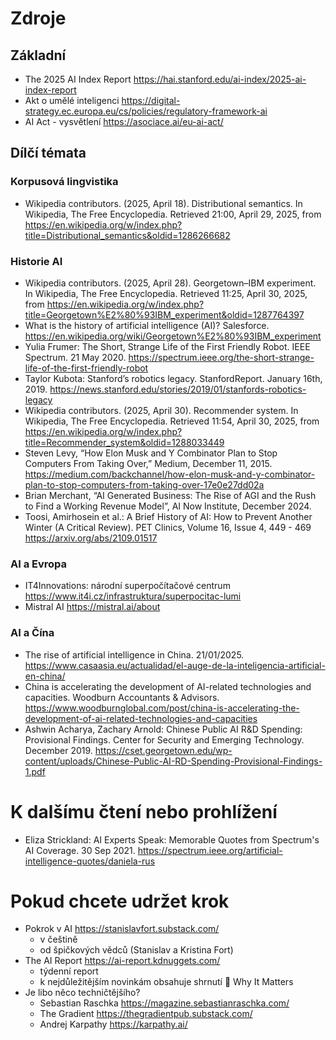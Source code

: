 # Zdroje

## Základní

- The 2025 AI Index Report https://hai.stanford.edu/ai-index/2025-ai-index-report
- Akt o umělé inteligenci https://digital-strategy.ec.europa.eu/cs/policies/regulatory-framework-ai
- AI Act - vysvětlení https://asociace.ai/eu-ai-act/

## Dílčí témata

### Korpusová lingvistika

- Wikipedia contributors. (2025, April 18). Distributional semantics. In Wikipedia, The Free Encyclopedia. Retrieved 21:00, April 29, 2025, from https://en.wikipedia.org/w/index.php?title=Distributional_semantics&oldid=1286266682

### Historie AI

- Wikipedia contributors. (2025, April 28). Georgetown–IBM experiment. In Wikipedia, The Free Encyclopedia. Retrieved 11:25, April 30, 2025, from https://en.wikipedia.org/w/index.php?title=Georgetown%E2%80%93IBM_experiment&oldid=1287764397
- What is the history of artificial intelligence (AI)? Salesforce. https://en.wikipedia.org/wiki/Georgetown%E2%80%93IBM_experiment
- Yulia Frumer: The Short, Strange Life of the First Friendly Robot. IEEE Spectrum. 21 May 2020. https://spectrum.ieee.org/the-short-strange-life-of-the-first-friendly-robot
- Taylor Kubota: Stanford’s robotics legacy. StanfordReport. January 16th, 2019. https://news.stanford.edu/stories/2019/01/stanfords-robotics-legacy
- Wikipedia contributors. (2025, April 30). Recommender system. In Wikipedia, The Free Encyclopedia. Retrieved 11:54, April 30, 2025, from https://en.wikipedia.org/w/index.php?title=Recommender_system&oldid=1288033449
- Steven Levy, “How Elon Musk and Y Combinator Plan to Stop Computers From Taking Over,” Medium, December 11, 2015. https://medium.com/backchannel/how-elon-musk-and-y-combinator-plan-to-stop-computers-from-taking-over-17e0e27dd02a
- Brian Merchant, “AI Generated Business: The Rise of AGI and the Rush to Find a Working Revenue Model”, AI Now Institute, December 2024.
- Toosi, Amirhosein et al.: A Brief History of AI: How to Prevent Another Winter (A Critical Review). PET Clinics, Volume 16, Issue 4, 449 - 469 https://arxiv.org/abs/2109.01517

### AI a Evropa

- IT4Innovations: národní superpočítačové centrum https://www.it4i.cz/infrastruktura/superpocitac-lumi
- Mistral AI https://mistral.ai/about

### AI a Čína

- The rise of artificial intelligence in China. 21/01/2025. https://www.casaasia.eu/actualidad/el-auge-de-la-inteligencia-artificial-en-china/
- China is accelerating the development of AI-related technologies and capacities. Woodburn Accountants & Advisors. https://www.woodburnglobal.com/post/china-is-accelerating-the-development-of-ai-related-technologies-and-capacities
- Ashwin Acharya, Zachary Arnold: Chinese Public AI R&D Spending: Provisional Findings. Center for Security and Emerging Technology. December 2019.  https://cset.georgetown.edu/wp-content/uploads/Chinese-Public-AI-RD-Spending-Provisional-Findings-1.pdf

# K dalšímu čtení nebo prohlížení

- Eliza Strickland: AI Experts Speak: Memorable Quotes from Spectrum's AI Coverage. 30 Sep 2021. https://spectrum.ieee.org/artificial-intelligence-quotes/daniela-rus

# Pokud chcete udržet krok

- Pokrok v AI https://stanislavfort.substack.com/
  - v češtině
  - od špičkových vědců (Stanislav a Kristina Fort)
- The AI Report https://ai-report.kdnuggets.com/
  - týdenní report
  - k nejdůležitějším novinkám obsahuje shrnutí 🤔 Why It Matters
- Je libo něco techničtějšího?
  - Sebastian Raschka https://magazine.sebastianraschka.com/
  - The Gradient https://thegradientpub.substack.com/ 
  - Andrej Karpathy https://karpathy.ai/
